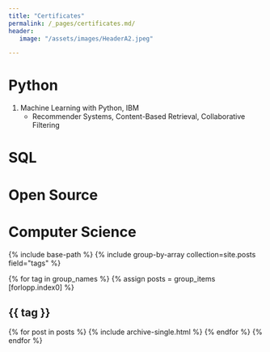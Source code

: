 ```yaml
---
title: "Certificates"
permalink: /_pages/certificates.md/
header:
   image: "/assets/images/HeaderA2.jpeg"

---
```


# Python
1. Machine Learning with Python, IBM
   - Recommender Systems, Content-Based Retrieval, Collaborative Filtering

# SQL


# Open Source


# Computer Science


{% include base-path %}
{% include group-by-array collection=site.posts field="tags" %}

{% for tag in group_names %}
  {% assign posts = group_items [forlopp.index0] %}
  <h2 id="{{ tag | slugify }}" class="achive__subtitle">{{ tag }}</h2>
  {% for post in posts %}
    {% include archive-single.html %}
  {% endfor %}
{% endfor %}
